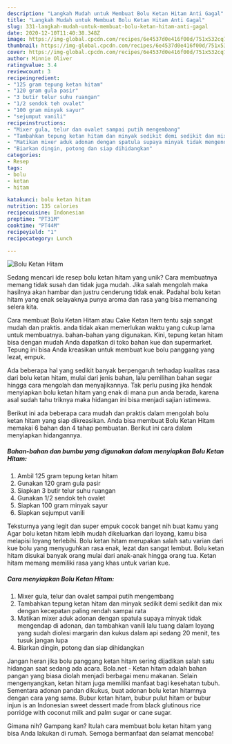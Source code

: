 ```yaml
---
description: "Langkah Mudah untuk Membuat Bolu Ketan Hitam Anti Gagal"
title: "Langkah Mudah untuk Membuat Bolu Ketan Hitam Anti Gagal"
slug: 331-langkah-mudah-untuk-membuat-bolu-ketan-hitam-anti-gagal
date: 2020-12-10T11:40:38.348Z
image: https://img-global.cpcdn.com/recipes/6e4537d0e416f00d/751x532cq70/bolu-ketan-hitam-foto-resep-utama.jpg
thumbnail: https://img-global.cpcdn.com/recipes/6e4537d0e416f00d/751x532cq70/bolu-ketan-hitam-foto-resep-utama.jpg
cover: https://img-global.cpcdn.com/recipes/6e4537d0e416f00d/751x532cq70/bolu-ketan-hitam-foto-resep-utama.jpg
author: Minnie Oliver
ratingvalue: 3.4
reviewcount: 3
recipeingredient:
- "125 gram tepung ketan hitam"
- "120 gram gula pasir"
- "3 butir telur suhu ruangan"
- "1/2 sendok teh ovalet"
- "100 gram minyak sayur"
- "sejumput vanili"
recipeinstructions:
- "Mixer gula, telur dan ovalet sampai putih mengembang"
- "Tambahkan tepung ketan hitam dan minyak sedikit demi sedikit dan mix dengan kecepatan paling rendah sampai rata"
- "Matikan mixer aduk adonan dengan spatula supaya minyak tidak mengendap di adonan, dan tambahkan vanili lalu tuang dalam loyang yang sudah diolesi margarin dan kukus dalam api sedang 20 menit, tes tusuk jangan lupa"
- "Biarkan dingin, potong dan siap dihidangkan"
categories:
- Resep
tags:
- bolu
- ketan
- hitam

katakunci: bolu ketan hitam 
nutrition: 135 calories
recipecuisine: Indonesian
preptime: "PT31M"
cooktime: "PT44M"
recipeyield: "1"
recipecategory: Lunch

---
```



![Bolu Ketan Hitam](https://img-global.cpcdn.com/recipes/6e4537d0e416f00d/751x532cq70/bolu-ketan-hitam-foto-resep-utama.jpg)

Sedang mencari ide resep bolu ketan hitam yang unik? Cara membuatnya memang tidak susah dan tidak juga mudah. Jika salah mengolah maka hasilnya akan hambar dan justru cenderung tidak enak. Padahal bolu ketan hitam yang enak selayaknya punya aroma dan rasa yang bisa memancing selera kita.

Cara membuat Bolu Ketan Hitam atau Cake Ketan Item tentu saja sangat mudah dan praktis. anda tidak akan memerlukan waktu yang cukup lama untuk membuatnya. bahan-bahan yang digunakan. Kini, tepung ketan hitam bisa dengan mudah Anda dapatkan di toko bahan kue dan supermarket. Tepung ini bisa Anda kreasikan untuk membuat kue bolu panggang yang lezat, empuk.

Ada beberapa hal yang sedikit banyak berpengaruh terhadap kualitas rasa dari bolu ketan hitam, mulai dari jenis bahan, lalu pemilihan bahan segar hingga cara mengolah dan menyajikannya. Tak perlu pusing jika hendak menyiapkan bolu ketan hitam yang enak di mana pun anda berada, karena asal sudah tahu triknya maka hidangan ini bisa menjadi sajian istimewa.


Berikut ini ada beberapa cara mudah dan praktis dalam mengolah bolu ketan hitam yang siap dikreasikan. Anda bisa membuat Bolu Ketan Hitam memakai 6 bahan dan 4 tahap pembuatan. Berikut ini cara dalam menyiapkan hidangannya.

<!--inarticleads1-->

##### Bahan-bahan dan bumbu yang digunakan dalam menyiapkan Bolu Ketan Hitam:

1. Ambil 125 gram tepung ketan hitam
1. Gunakan 120 gram gula pasir
1. Siapkan 3 butir telur suhu ruangan
1. Gunakan 1/2 sendok teh ovalet
1. Siapkan 100 gram minyak sayur
1. Siapkan sejumput vanili


Teksturnya yang legit dan super empuk cocok banget nih buat kamu yang Agar bolu ketan hitam lebih mudah dikeluarkan dari loyang, kamu bisa melapisi loyang terlebihi. Bolu ketan hitam merupakan salah satu varian dari kue bolu yang menyuguhkan rasa enak, lezat dan sangat lembut. Bolu ketan hitam disukai banyak orang mulai dari anak-anak hingga orang tua. Ketan hitam memang memiliki rasa yang khas untuk varian kue. 

<!--inarticleads2-->

##### Cara menyiapkan Bolu Ketan Hitam:

1. Mixer gula, telur dan ovalet sampai putih mengembang
1. Tambahkan tepung ketan hitam dan minyak sedikit demi sedikit dan mix dengan kecepatan paling rendah sampai rata
1. Matikan mixer aduk adonan dengan spatula supaya minyak tidak mengendap di adonan, dan tambahkan vanili lalu tuang dalam loyang yang sudah diolesi margarin dan kukus dalam api sedang 20 menit, tes tusuk jangan lupa
1. Biarkan dingin, potong dan siap dihidangkan


Jangan heran jika bolu panggang ketan hitam sering dijadikan salah satu hidangan saat sedang ada acara. Bola.net - Ketan hitam adalah bahan pangan yang biasa diolah menjadi berbagai menu makanan. Selain mengenyangkan, ketan hitam juga memiliki manfaat bagi kesehatan tubuh. Sementara adonan pandan dikukus, buat adonan bolu ketan hitamnya dengan cara yang sama. Bubur ketan hitam, bubur pulut hitam or bubur injun is an Indonesian sweet dessert made from black glutinous rice porridge with coconut milk and palm sugar or cane sugar. 

Gimana nih? Gampang kan? Itulah cara membuat bolu ketan hitam yang bisa Anda lakukan di rumah. Semoga bermanfaat dan selamat mencoba!
